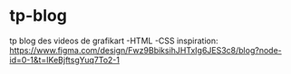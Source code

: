 # tp-blog
tp blog des videos de grafikart
-HTML
-CSS
inspiration: https://www.figma.com/design/Fwz9BbiksihJHTxIg6JES3c8/blog?node-id=0-1&t=IKeBjftsgYuq7To2-1
